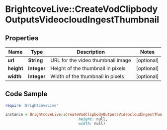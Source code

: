 # BrightcoveLive::CreateVodClipbodyOutputsVideocloudIngestThumbnail

## Properties

Name | Type | Description | Notes
------------ | ------------- | ------------- | -------------
**url** | **String** | URL for the video thumbnail image | [optional] 
**height** | **Integer** | Height of the thumbnail in pixels | [optional] 
**width** | **Integer** | Width of the thumbnail in pixels | [optional] 

## Code Sample

```ruby
require 'BrightcoveLive'

instance = BrightcoveLive::CreateVodClipbodyOutputsVideocloudIngestThumbnail.new(url: null,
                                 height: null,
                                 width: null)
```


